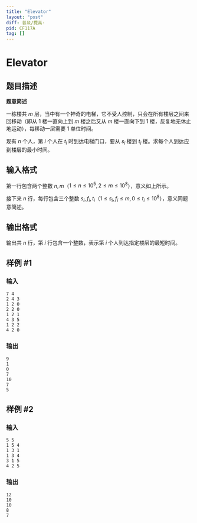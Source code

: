 ```yaml
---
title: "Elevator"
layout: "post"
diff: 普及/提高-
pid: CF117A
tag: []
---
```


# Elevator

## 题目描述

**题意简述**

一栋楼共 $m$ 层，当中有一个神奇的电梯，它不受人控制，只会在所有楼层之间来回移动（即从 $1$ 楼一直向上到 $m$ 楼之后又从 $m$ 楼一直向下到 $1$ 楼，反复地无休止地运动），每移动一层需要 $1$ 单位时间。

现有 $n$ 个人，第 $i$ 个人在 $t_i$ 时到达电梯门口，要从 $s_i$ 楼到 $t_i$ 楼。求每个人到达应到楼层的最小时间。

## 输入格式

第一行包含两个整数 $n,m$（$1\le n\le 10^5,2\le m\le 10^8$），意义如上所示。

接下来 $n$ 行，每行包含三个整数 $s_i,f_i,t_i$（$1\le s_i,f_i\le m,0\le t_i\le 10^8$），意义同题意简述。

## 输出格式

输出共 $n$ 行，第 $i$ 行包含一个整数，表示第 $i$ 个人到达指定楼层的最短时间。

## 样例 #1

### 输入

```
7 4
2 4 3
1 2 0
2 2 0
1 2 1
4 3 5
1 2 2
4 2 0

```

### 输出

```
9
1
0
7
10
7
5

```

## 样例 #2

### 输入

```
5 5
1 5 4
1 3 1
1 3 4
3 1 5
4 2 5

```

### 输出

```
12
10
10
8
7

```

